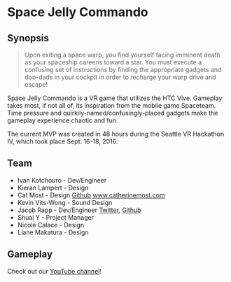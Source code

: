 # Space Jelly Commando

## Synopsis

> Upon exiting a space warp, you find yourself facing imminent death as your spaceship careens toward a star. You must execute a confusing set of instructions by finding the appropriate gadgets and doo-dads in your cockpit in order to recharge your warp drive and escape!

Space Jelly Commando is a VR game that utilizes the HTC Vive. Gameplay takes most, if not all of, its inspiration from the mobile game Spaceteam. Time pressure and quirkily-named/confusingly-placed gadgets make the gameplay experience chaotic and fun.

The current MVP was created in 48 hours during the Seattle VR Hackathon IV, which took place Sept. 16-18, 2016.

## Team

* Ivan Kotchouro - Dev/Engineer
* Kieran Lampert - Design
* Cat Most - Design [Github](www.github.com/CatMost) www.catherinemost.com
* Kevin Vits-Wong - Sound Design
* Jacob Rapp - Dev/Engineer [Twitter](www.twitter.com/JakeRapp20x6), [Github](www.github.com/J-Rapp)
* Shuai Y - Project Manager
* Nicole Calace - Design
* Liane Makatura - Design

## Gameplay

Check out our [YouTube channel](https://www.youtube.com/channel/UCmfyyxCnAc1Ve-LCpo-LTmA)!



